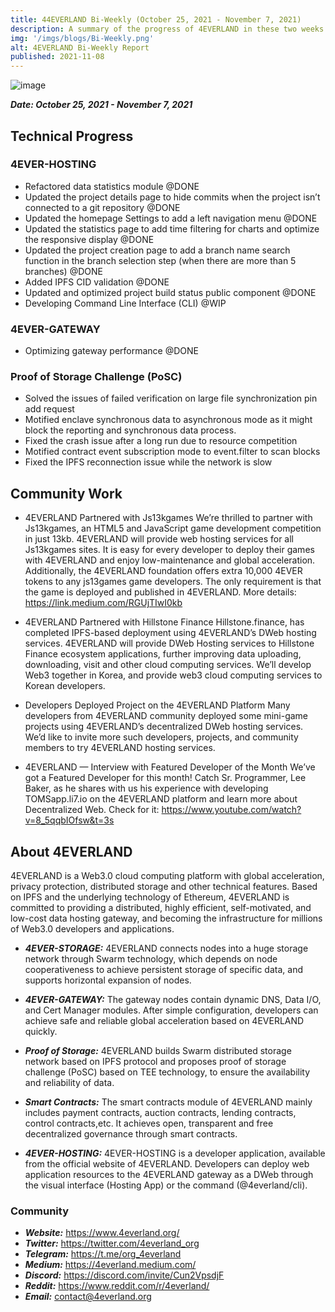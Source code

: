 ```yaml
---
title: 44EVERLAND Bi-Weekly (October 25, 2021 - November 7, 2021)
description: A summary of the progress of 4EVERLAND in these two weeks.
img: '/imgs/blogs/Bi-Weekly.png'
alt: 4EVERLAND Bi-Weekly Report
published: 2021-11-08
---
```


![image](/imgs/blogs/Bi-Weekly.png)

***Date: October 25, 2021 - November 7, 2021***

## Technical Progress

### 4EVER-HOSTING
- Refactored data statistics module @DONE
- Updated the project details page to hide commits when the project isn’t connected to a git repository @DONE
- Updated the homepage Settings to add a left navigation menu @DONE
- Updated the statistics page to add time filtering for charts and optimize the responsive display @DONE
- Updated the project creation page to add a branch name search function in the branch selection step (when there are more than 5 branches) @DONE
- Added IPFS CID validation @DONE
- Updated and optimized project build status public component @DONE
- Developing Command Line Interface (CLI) @WIP

### 4EVER-GATEWAY
- Optimizing gateway performance @DONE

### Proof of Storage Challenge (PoSC)
- Solved the issues of failed verification on large file synchronization pin add request
- Motified enclave synchronous data to asynchronous mode as it might block the reporting and synchronous data process.
- Fixed the crash issue after a long run due to resource competition
- Motified contract event subscription mode to event.filter to scan blocks
- Fixed the IPFS reconnection issue while the network is slow

## Community Work

- 4EVERLAND Partnered with Js13kgames
We’re thrilled to partner with Js13kgames, an HTML5 and JavaScript game development competition in just 13kb. 4EVERLAND will provide web hosting services for all Js13kgames sites. It is easy for every developer to deploy their games with 4EVERLAND and enjoy low-maintenance and global acceleration. Additionally, the 4EVERLAND foundation offers extra 10,000 4EVER tokens to any js13games game developers. The only requirement is that the game is deployed and published in 4EVERLAND. More details: https://link.medium.com/RGUjTIwI0kb

- 4EVERLAND Partnered with Hillstone Finance
Hillstone.finance, has completed IPFS-based deployment using 4EVERLAND’s DWeb hosting services. 4EVERLAND will provide DWeb Hosting services to Hillstone Finance ecosystem applications, further improving data uploading, downloading, visit and other cloud computing services. We’ll develop Web3 together in Korea, and provide web3 cloud computing services to Korean developers.

- Developers Deployed Project on the 4EVERLAND Platform
Many developers from 4EVERLAND community deployed some mini-game projects using 4EVERLAND’s decentralized DWeb hosting services. We’d like to invite more such developers, projects, and community members to try 4EVERLAND hosting services.

- 4EVERLAND — Interview with Featured Developer of the Month
We’ve got a Featured Developer for this month! Catch Sr. Programmer, Lee Baker, as he shares with us his experience with developing TOMSapp.li7.io on the 4EVERLAND platform and learn more about Decentralized Web. Check for it: https://www.youtube.com/watch?v=8_5qqbIOfsw&t=3s

## About 4EVERLAND

4EVERLAND is a Web3.0 cloud computing platform with global acceleration, privacy protection, distributed storage and other technical features. Based on IPFS and the underlying technology of Ethereum, 4EVERLAND is committed to providing a distributed, highly efficient, self-motivated, and low-cost data hosting gateway, and becoming the infrastructure for millions of Web3.0 developers and applications.

- ***4EVER-STORAGE:*** 4EVERLAND connects nodes into a huge storage network through Swarm technology, which depends on node cooperativeness to achieve persistent storage of specific data, and supports horizontal expansion of nodes.

- ***4EVER-GATEWAY:*** The gateway nodes contain dynamic DNS, Data I/O, and Cert Manager modules. After simple configuration, developers can achieve safe and reliable global acceleration based on 4EVERLAND quickly.

- ***Proof of Storage:*** 4EVERLAND builds Swarm distributed storage network based on IPFS protocol and proposes proof of storage challenge (PoSC) based on TEE technology, to ensure the availability and reliability of data.

- ***Smart Contracts:*** The smart contracts module of 4EVERLAND mainly includes payment contracts, auction contracts, lending contracts, control contracts,etc. It achieves open, transparent and free decentralized governance through smart contracts.

- ***4EVER-HOSTING:*** 4EVER-HOSTING is a developer application, available from the official website of 4EVERLAND. Developers can deploy web application resources to the 4EVERLAND gateway as a DWeb through the visual interface (Hosting App) or the command (@4everland/cli). 

### Community
- ***Website:*** https://www.4everland.org/ 
- ***Twitter:*** https://twitter.com/4everland_org 
- ***Telegram:*** https://t.me/org_4everland 
- ***Medium:*** https://4everland.medium.com/ 
- ***Discord:*** https://discord.com/invite/Cun2VpsdjF 
- ***Reddit:*** https://www.reddit.com/r/4everland/
- ***Email:*** contact@4everland.org